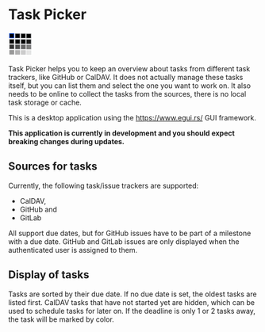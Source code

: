 # Task Picker

![](src/bin/taskpicker.png)

Task Picker helps you to keep an overview about tasks from different task
trackers, like GitHub or CalDAV. It does not actually manage these tasks itself,
but you can list them and select the one you want to work on. It also needs to
be online to collect the tasks from the sources, there is no local task storage
or cache.

This is a desktop application using the <https://www.egui.rs/> GUI framework.

**This application is currently in development and you should expect breaking
changes during updates.**

## Sources for tasks

Currently, the following task/issue trackers are supported:

- CalDAV, 
- GitHub and 
- GitLab 

All support due dates, but for GitHub issues  have to be part of a milestone
with a due date. GitHub and GitLab issues are only displayed when the
authenticated user is assigned to them.

## Display of tasks

Tasks are sorted by their due date. If no due date is set, the oldest tasks are
listed first. CalDAV tasks that have not started yet are hidden, which can be
used to schedule tasks for later on. If the deadline is only 1 or 2 tasks away,
the task will be marked by color.

